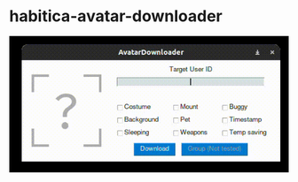 # habitica-avatar-downloader

![](https://raw.githubusercontent.com/vdstendarr/habitica-avatar-downloader/main/usage_example.gif)
